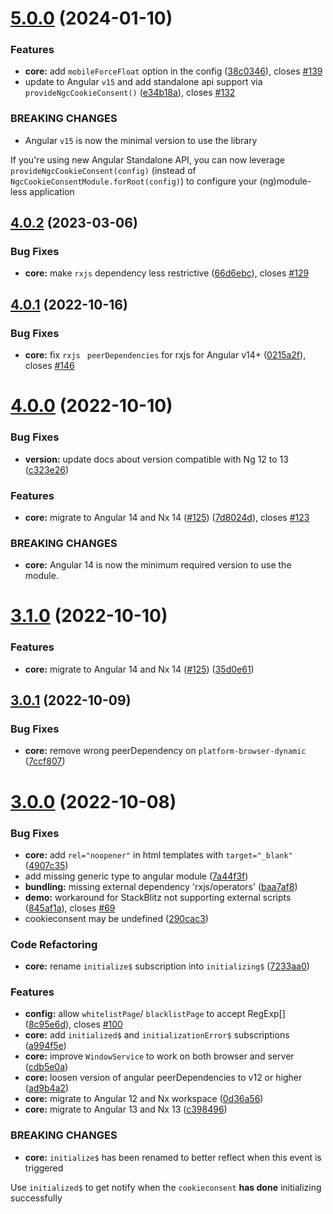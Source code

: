 # [5.0.0](https://github.com/tinesoft/ngx-cookieconsent/compare/v4.0.2...v5.0.0) (2024-01-10)

### Features

- **core:** add `mobileForceFloat` option in the config ([38c0346](https://github.com/tinesoft/ngx-cookieconsent/commit/38c03466781913dea59ec03e775e83e47347c664)), closes [#139](https://github.com/tinesoft/ngx-cookieconsent/issues/139)
- update to Angular `v15` and add standalone api support via `provideNgcCookieConsent()` ([e34b18a](https://github.com/tinesoft/ngx-cookieconsent/commit/e34b18aa1f5ddbd78c8ef654606a1ae102364f73)), closes [#132](https://github.com/tinesoft/ngx-cookieconsent/issues/132)

### BREAKING CHANGES

- Angular `v15` is now the minimal version to use the library

If you're using new Angular Standalone API, you can now leverage `provideNgcCookieConsent(config)`
(instead of `NgcCookieConsentModule.forRoot(config)`) to configure your (ng)module-less application

## [4.0.2](https://github.com/tinesoft/ngx-cookieconsent/compare/v4.0.1...v4.0.2) (2023-03-06)

### Bug Fixes

- **core:** make `rxjs` dependency less restrictive ([66d6ebc](https://github.com/tinesoft/ngx-cookieconsent/commit/66d6ebc20a4801221e007c515aecf553b5832c86)), closes [#129](https://github.com/tinesoft/ngx-cookieconsent/issues/129)

## [4.0.1](https://github.com/tinesoft/ngx-cookieconsent/compare/v4.0.0...v4.0.1) (2022-10-16)

### Bug Fixes

- **core:** fix `rxjs ` `peerDependencies` for rxjs for Angular v14+ ([0215a2f](https://github.com/tinesoft/ngx-cookieconsent/commit/0215a2f3960cfb11374c98b6fe4e0452f5d76180)), closes [#146](https://github.com/tinesoft/ngx-cookieconsent/issues/146)

# [4.0.0](https://github.com/tinesoft/ngx-cookieconsent/compare/v3.0.1...v4.0.0) (2022-10-10)

### Bug Fixes

- **version:** update docs about version compatible with Ng 12 to 13 ([c323e26](https://github.com/tinesoft/ngx-cookieconsent/commit/c323e263038b54682737c67553655dc6f24b4da4))

### Features

- **core:** migrate to Angular 14 and Nx 14 ([#125](https://github.com/tinesoft/ngx-cookieconsent/issues/125)) ([7d8024d](https://github.com/tinesoft/ngx-cookieconsent/commit/7d8024da22be4e9e7bebc0c10f51a4d27461192a)), closes [#123](https://github.com/tinesoft/ngx-cookieconsent/issues/123)

### BREAKING CHANGES

- **core:** Angular 14 is now the minimum required version to use the module.

# [3.1.0](https://github.com/tinesoft/ngx-cookieconsent/compare/v3.0.1...v3.1.0) (2022-10-10)

### Features

- **core:** migrate to Angular 14 and Nx 14 ([#125](https://github.com/tinesoft/ngx-cookieconsent/issues/125)) ([35d0e61](https://github.com/tinesoft/ngx-cookieconsent/commit/35d0e61cd99d716fa2e85611191f1d22f9f488db))

## [3.0.1](https://github.com/tinesoft/ngx-cookieconsent/compare/v3.0.0...v3.0.1) (2022-10-09)

### Bug Fixes

- **core:** remove wrong peerDependency on `platform-browser-dynamic` ([7ccf807](https://github.com/tinesoft/ngx-cookieconsent/commit/7ccf807f70bb43348aa907ef43798f690e6267cc))

# [3.0.0](https://github.com/tinesoft/ngx-cookieconsent/compare/v2.2.3...v3.0.0) (2022-10-08)

### Bug Fixes

- **core:** add `rel="noopener"` in html templates with `target="_blank"` ([4907c35](https://github.com/tinesoft/ngx-cookieconsent/commit/4907c354aaf77c26249db3b43b6a5cdf979c1158))
- add missing generic type to angular module ([7a44f3f](https://github.com/tinesoft/ngx-cookieconsent/commit/7a44f3fac3894c2b66671eb2bd6433b8cb5a6e36))
- **bundling:** missing external dependency 'rxjs/operators' ([baa7af8](https://github.com/tinesoft/ngx-cookieconsent/commit/baa7af8273d2756ba4c5643be960555ca3665d1e))
- **demo:** workaround for StackBlitz not supporting external scripts ([845af1a](https://github.com/tinesoft/ngx-cookieconsent/commit/845af1ad626f4c505979e57f21c66334a05626e9)), closes [#69](https://github.com/tinesoft/ngx-cookieconsent/issues/69)
- cookieconsent may be undefined ([290cac3](https://github.com/tinesoft/ngx-cookieconsent/commit/290cac31a8789ae8e536c6f14fec6b996f5fa3c6))

### Code Refactoring

- **core:** rename `initialize$` subscription into `initializing$` ([7233aa0](https://github.com/tinesoft/ngx-cookieconsent/commit/7233aa0325393774456500c2c69fda93498822be))

### Features

- **config:** allow `whitelistPage`/ `blacklistPage` to accept RegExp[] ([8c95e6d](https://github.com/tinesoft/ngx-cookieconsent/commit/8c95e6d4a7cef368af94f1dc5f69158c8f0442cc)), closes [#100](https://github.com/tinesoft/ngx-cookieconsent/issues/100)
- **core:** add `initialized$` and `initializationError$` subscriptions ([a994f5e](https://github.com/tinesoft/ngx-cookieconsent/commit/a994f5e3eb8f5f23001f3f1913017b424c7931a1))
- **core:** improve `WindowService` to work on both browser and server ([cdb5e0a](https://github.com/tinesoft/ngx-cookieconsent/commit/cdb5e0ac6d99e6b32c5c8e5e129a0478495813b4))
- **core:** loosen version of angular peerDependencies to v12 or higher ([ad9b4a2](https://github.com/tinesoft/ngx-cookieconsent/commit/ad9b4a2718e46e3e04ff574faac8d8de82bb0035))
- **core:** migrate to Angular 12 and Nx workspace ([0d36a56](https://github.com/tinesoft/ngx-cookieconsent/commit/0d36a5650f7fc479faf0de7422cb8eb69e34ef07))
- **core:** migrate to Angular 13 and Nx 13 ([c398496](https://github.com/tinesoft/ngx-cookieconsent/commit/c398496a7031b8ed128e9407eb9b825ef356d356))

### BREAKING CHANGES

- **core:** `initialize$` has been renamed to better reflect when this event is triggered

Use `initialized$` to get notify when the `cookieconsent` **has done** initializing successfully
